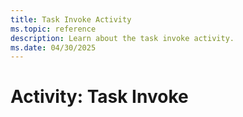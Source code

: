 ```yaml
---
title: Task Invoke Activity
ms.topic: reference
description: Learn about the task invoke activity.
ms.date: 04/30/2025
---
```


# Activity: Task Invoke
